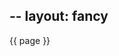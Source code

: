 --
layout: fancy
---
<div>
{{ page }}
</div>
<script>
var container = d3.select('div')
  .attr('class', 'container')
  .style({background: 'yellow'});
</script>
